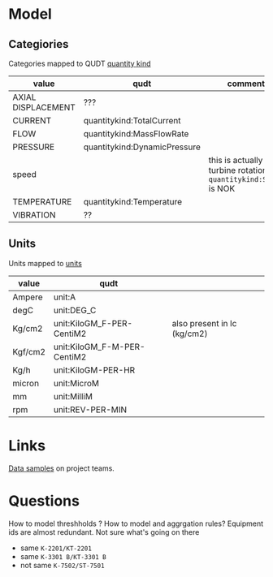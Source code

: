 # Model

## Categiories

Categories mapped to QUDT [quantity kind](https://www.qudt.org/doc/DOC_VOCAB-QUANTITY-KINDS.html)

| value               | qudt                         | comment                                                        |
|---------------------|------------------------------|----------------------------------------------------------------|
| AXIAL  DISPLACEMENT | ???                          | 
| CURRENT             | quantitykind:TotalCurrent    |                                                                | 
| FLOW                | quantitykind:MassFlowRate    |                                                                | 
| PRESSURE            | quantitykind:DynamicPressure |                                                                | 
| speed               |                              | this is actually turbine rotation  `quantitykind:Speed` is NOK |  
| TEMPERATURE         | quantitykind:Temperature     |                                                                | 
| VIBRATION           | ??                           |                                                                | 


## Units

Units mapped to [units](https://www.qudt.org/doc/DOC_VOCAB-UNITS.html)

| value   | qudt                        |                             | 
|---------|-----------------------------|-----------------------------|
| Ampere  | unit:A                      |                             |
| degC    | unit:DEG_C                  |                             |
| Kg/cm2  | unit:KiloGM_F-PER-CentiM2   | also present in lc (kg/cm2) |
| Kgf/cm2 | unit:KiloGM_F-M-PER-CentiM2 |                             |
| Kg/h    | unit:KiloGM-PER-HR          |                             |
| micron  | unit:MicroM                 |                             |
| mm      | unit:MilliM                 |                             |
| rpm     | unit:REV-PER-MIN            |                             |


# Links

[Data samples](https://motoroil.sharepoint.com/:f:/r/sites/UNDERPIN/Shared%20Documents/General/2.%20WPs/WP4-Use-cases/01.%20Data%20samples/01.%20Refinery%20data?csf=1&web=1&e=fdrc2L) 
on project teams. 

# Questions

How to model threshholds ?
How to model and aggrgation rules?
Equipment ids are almost redundant. Not sure what's going on there
* same `K-2201/KT-2201`
* same `K-3301 B/KT-3301 B`
* not same `K-7502/ST-7501`

